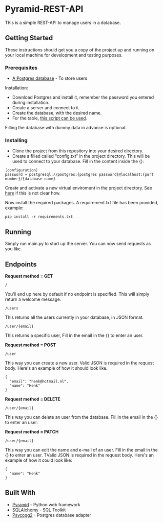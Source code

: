 # Pyramid-REST-API

This is a simple REST-API to manage users in a database.

## Getting Started

These instructions should get you a copy of the project up and running on your local machine for development and testing purposes.

### Prerequisites

* [A Postgres database](https://www.postgresql.org/download/) - To store users

Installation:
* Download Postgres and install it, remember the password you entered during installation.
* Create a server and connect to it.
* Create the database, with the desired name.
* For the table, [this script can be used](https://drive.google.com/file/d/1UA5GlL0j_CTlhi5HV7ZVjSf_aqsLc6Ef/view?usp=sharing).

Filling the database with dummy data in advance is optional.
### Installing

* Clone the project from this repository into your desired directory.
* Create a filled called "config.txt" in the project directory. This will be used to connect to your database. Fill in the content inside the {}:
```
[configuration]
password = postgresql://postgres:{postgres password}@localhost:{port number}/{database name}
```

Create and activate a new virtual enviroment in the project directory. See [here](https://packaging.python.org/guides/installing-using-pip-and-virtualenv/) if this is not clear how.

Now install the required packages. A requirement.txt file has been provided, example:
```
pip install -r requirements.txt
```

## Running

Simply run main.py to start up the server. You can now send requests as you like.

## Endpoints

**Request method = GET**
```
/
```
You'll end up here by default if no endpoint is specified. This will simply return a welcome message.

```
/users
```
This returns all the users currently in your database, in JSON format.

```
/user/{email}
```
This returns a specific user, Fill in the email in the {} to enter an user.

**Request method = POST**
```
/user
```
This way you can create a new user. Valid JSON is required in the request body. Here's an example of how it should look like.
```
{
  "email": "henk@hotmail.nl",
  "name": "Henk"
}
```

**Request method = DELETE**
```
/user/{email}
```
This way you can delete an user from the database. Fill in the email in the {} to enter an user.

**Request method = PATCH**
```
/user/{email}
```
This way you can edit the name and e-mail of an user. Fill in the email in the {} to enter an user. TValid JSON is required in the request body. Here's an example of how it could look like:
```
{
  "name": "Henk"
}
```

## Built With

* [Pyramid](https://trypyramid.com/) - Python web framework
* [SQLAlchemy](https://www.sqlalchemy.org/) - SQL Toolkit
* [Psycopg2](http://initd.org/psycopg/) - Postgres database adapter
